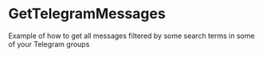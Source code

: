# GetTelegramMessages

Example of how to get all messages filtered by some search terms in some of your Telegram groups
